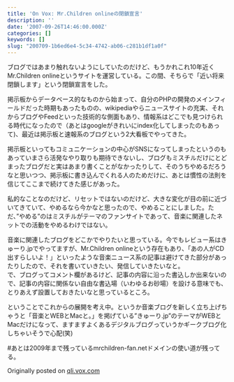 ```yaml
---
title: 'On Vox: Mr.Children onlineの閉鎖宣言'
description: ''
date: '2007-09-26T14:46:00.000Z'
categories: []
keywords: []
slug: "200709-1b6ed6e4-5c34-4742-ab06-c281b1df1a0f"
---
```

ブログではあまり触れないようにしていたのだけど、もうかれこれ10年近くMr.Children onlineというサイトを運営している。この間、そちらで「近い将来閉鎖します」という閉鎖宣言をした。

掲示板からデータベース的なものから始まって、自分のPHPの開発のメインフィールドだった時期もあったものの、wikipediaやらニュースサイトの充実、それからブログやFeedといった技術的な側面もあり、情報系はどこでも見つけられる時代になったので（あとはgoogleがきれいにindex化してしまったのもあって)、最近は掲示板と速報系のブログという2大看板でやってきた。

掲示板といってもコミュニケーションの中心がSNSになってしまったというのもあっていまさら活発なやり取りも期待できないし、ブログもミスチルだけにとどまったブログだと実はあまり書くことがなかったりして、そのうちやめるだろうなと思いつつ、掲示板に書き込んでくれる人のためだけに、あとは慣性の法則を信じてここまで続けてきた感じがあった。

私的なことなのだけど、リセットではないのだけど、大きな変化が目の前に近づいてきていて、やめるなら今かなと思ったので、やめることにしました。ただ、”やめる”のはミスチルがテーマのファンサイトであって、音楽に関連したネットでの活動をやめるわけではない。

音楽に関連したブログをどこかでやりたいと思っている。今でもレビュー系はきゅーり.jpでやってますが、Mr.Children onlineという存在もあり、「あの人がCD出すらしいよ！」といったような音楽ニュース系の記事は避けてきた部分があったりしたので、それを書いていきたい、発信していきたいなと。  
で、ブログってコメント欄があるけど、記事の内容に沿った書込しか出来ないので、記事の内容に関係ない自由な書込場（いわゆるお砂場）を設ける意味でも、とりあえず設置しておきたいなと思っているところ。

ということでこれからの展開を考え中。というか音楽ブログを新しく立ち上げちゃうと「音楽とWEBとMacと。」を掲げている”きゅーり.jp”のテーマがWEBとMacだけになって、ますますよくあるデジタルブログっていうかギークブログ化しちゃいそうで心配(笑)

#あとは2009年まで残っているmrchildren-fan.netドメインの使い道が残ってる。

Originally posted on [qli.vox.com](http://qli.vox.com/library/post/mrchildren-online%E3%81%AE%E9%96%89%E9%8E%96%E5%AE%A3%E8%A8%80.html)